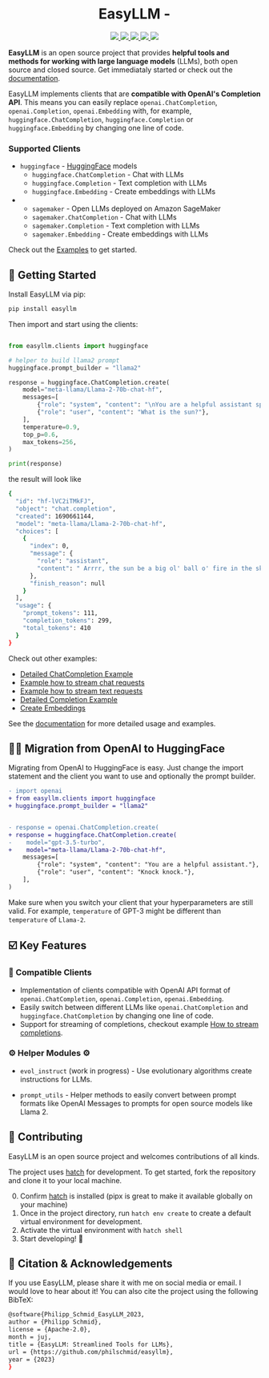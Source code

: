 <h1 align="center">EasyLLM - </h1>

<div align="center">
	<a  href="https://pypi.org/project/easyllm" target="_blank">
		<img src="https://img.shields.io/pypi/v/easyllm.svg" />
	</a>
	<a  href="https://pypi.org/project/easyllm" target="_blank">
		<img src="https://img.shields.io/pypi/pyversions/easyllm" />
	</a>
	<a  href="https://github.com/philschmid/easyllm/blob/main/LICENSE" target="_blank">
		<img src="https://img.shields.io/pypi/l/easyllm" />
	</a>
	<a  href="https://github.com/philschmid/easyllm/actions?workflow=Unit Tests" target="_blank">
		<img src="https://github.com/philschmid/easyllm/workflows/Unit Tests/badge.svg" />
	</a>
  <a  href="https://github.com/pypa/hatch" target="_blank">
		<img src="https://img.shields.io/badge/%F0%9F%A5%9A-Hatch-4051b5.svg" />
	</a>
</div>


**EasyLLM** is an open source project that provides **helpful tools and methods for working with large language models** (LLMs), both open source and closed source. Get immediataly started or check out the [documentation](https://philschmid.github.io/easyllm/).

EasyLLM implements clients that are **compatible with OpenAI's Completion API**. This means you can easily replace `openai.ChatCompletion`, `openai.Completion`, `openai.Embedding` with, for example, `huggingface.ChatCompletion`, `huggingface.Completion` or `huggingface.Embedding` by changing one line of code.

### Supported Clients 

* `huggingface` - [HuggingFace](https://huggingface.co/) models
  * `huggingface.ChatCompletion` - Chat with LLMs
  * `huggingface.Completion` - Text completion with LLMs
  * `huggingface.Embedding` - Create embeddings with LLMs
* * `sagemaker` - Open LLMs deployed on Amazon SageMaker
  * `sagemaker.ChatCompletion` - Chat with LLMs
  * `sagemaker.Completion` - Text completion with LLMs
  * `sagemaker.Embedding` - Create embeddings with LLMs

Check out the [Examples](./examples) to get started.

## 🚀 Getting Started

Install EasyLLM via pip:

```bash
pip install easyllm
```

Then import and start using the clients:

```python

from easyllm.clients import huggingface

# helper to build llama2 prompt
huggingface.prompt_builder = "llama2"

response = huggingface.ChatCompletion.create(
    model="meta-llama/Llama-2-70b-chat-hf",
    messages=[
        {"role": "system", "content": "\nYou are a helpful assistant speaking like a pirate. argh!"},
        {"role": "user", "content": "What is the sun?"},
    ],
    temperature=0.9,
    top_p=0.6,
    max_tokens=256,
)

print(response)
```
the result will look like 

```bash
{
  "id": "hf-lVC2iTMkFJ",
  "object": "chat.completion",
  "created": 1690661144,
  "model": "meta-llama/Llama-2-70b-chat-hf",
  "choices": [
    {
      "index": 0,
      "message": {
        "role": "assistant",
        "content": " Arrrr, the sun be a big ol' ball o' fire in the sky, me hearty! It be the source o' light and warmth for our fair planet, and it be a mighty powerful force, savvy? Without the sun, we'd be sailin' through the darkness, lost and cold, so let's give a hearty \"Yarrr!\" for the sun, me hearties! Arrrr!"
      },
      "finish_reason": null
    }
  ],
  "usage": {
    "prompt_tokens": 111,
    "completion_tokens": 299,
    "total_tokens": 410
  }
}
```

Check out other examples:
* [Detailed ChatCompletion Example](notebooks/chat-completion-api.ipynb)
* [Example how to stream chat requests](notebooks/stream-chat-completions.ipynb)
* [Example how to stream text requests](notebooks/stream-text-completions.ipynb)
* [Detailed Completion Example](notebooks/text-completion-api.ipynb)
* [Create Embeddings](notebooks/get-embeddings)

See the [documentation](https://philschmid.github.io/easyllm/) for more detailed usage and examples.

## 💪🏻 Migration from OpenAI to HuggingFace

Migrating from OpenAI to HuggingFace is easy. Just change the import statement and the client you want to use and optionally the prompt builder.

```diff
- import openai
+ from easyllm.clients import huggingface
+ huggingface.prompt_builder = "llama2"


- response = openai.ChatCompletion.create(
+ response = huggingface.ChatCompletion.create(
-    model="gpt-3.5-turbo",
+    model="meta-llama/Llama-2-70b-chat-hf",
    messages=[
        {"role": "system", "content": "You are a helpful assistant."},
        {"role": "user", "content": "Knock knock."},
    ],
)
```

Make sure when you switch your client that your hyperparameters are still valid. For example, `temperature` of GPT-3 might be different than `temperature` of `Llama-2`.

## ☑️ Key Features

### 🤝 Compatible Clients

- Implementation of clients compatible with OpenAI API format of `openai.ChatCompletion`, `openai.Completion`, `openai.Embedding`.
- Easily switch between different LLMs like `openai.ChatCompletion` and `huggingface.ChatCompletion` by changing one line of code. 
- Support for streaming of completions, checkout example [How to stream completions](./notebooks/stream-chat-completions.ipynb).

### ⚙️ Helper Modules ⚙️

- `evol_instruct` (work in progress) - Use evolutionary algorithms create instructions for LLMs.

- `prompt_utils` - Helper methods to easily convert between prompt formats like OpenAI Messages to prompts for open source models like Llama 2.

## 🙏 Contributing

EasyLLM is an open source project and welcomes contributions of all kinds.

The project uses [hatch](https://hatch.pypa.io/latest/) for development. To get started, fork the repository and clone 
it to your local machine.

0. Confirm [hatch](https://hatch.pypa.io/latest/install/) is installed (pipx is great to make it available globally on your machine)
1. Once in the project directory, run `hatch env create` to create a default virtual environment for development.
2. Activate the virtual environment with `hatch shell`
3. Start developing! 🤩

## 📔 Citation & Acknowledgements

If you use EasyLLM, please share it with me on social media or email. I would love to hear about it!
You can also cite the project using the following BibTeX:

```bash
@software{Philipp_Schmid_EasyLLM_2023,
author = {Philipp Schmid},
license = {Apache-2.0},
month = juj,
title = {EasyLLM: Streamlined Tools for LLMs},
url = {https://github.com/philschmid/easyllm},
year = {2023}
}
```
